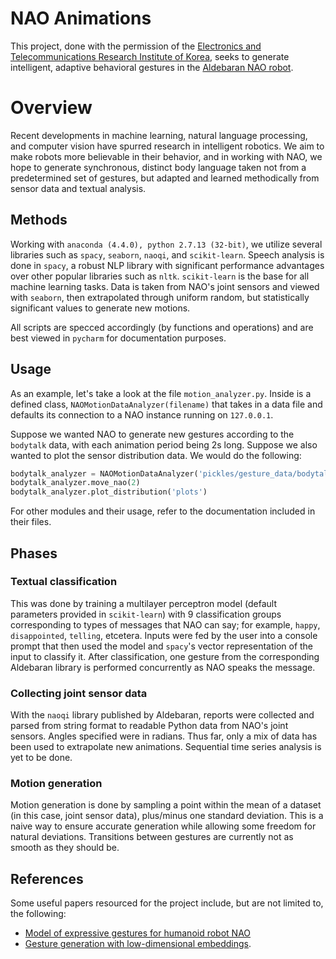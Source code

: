 # NAO Animations
This project, done with the permission of the [Electronics and Telecommunications Research Institute of Korea](http://etri.re.kr/), seeks to generate intelligent, adaptive behavioral gestures in the [Aldebaran NAO robot](https://www.ald.softbankrobotics.com/en/cool-robots/nao). 

# Overview
Recent developments in machine learning, natural language processing, and computer vision have spurred research in intelligent robotics. We aim to make robots more believable in their behavior, and in working with NAO, we hope to generate synchronous, distinct body language taken not from a predetermined set of gestures, but adapted and learned methodically from sensor data and textual analysis.

## Methods
Working with `anaconda (4.4.0), python 2.7.13 (32-bit)`, we utilize several libraries such as `spacy`, `seaborn`, `naoqi`, and `scikit-learn`. Speech analysis is done in `spacy`, a robust NLP library with significant performance advantages over other popular libraries such as `nltk`. `scikit-learn` is the base for all machine learning tasks. Data is taken from NAO's joint sensors and viewed with `seaborn`, then extrapolated through uniform random, but statistically significant values to generate new motions.

All scripts are specced accordingly (by functions and operations) and are best viewed in `pycharm` for documentation purposes.

## Usage
As an example, let's take a look at the file `motion_analyzer.py`. Inside is a defined class, `NAOMotionDataAnalyzer(filename)` that takes in a data file and defaults its connection to a NAO instance running on `127.0.0.1`. 

Suppose we wanted NAO to generate new gestures according to the `bodytalk` data, with each animation period being 2s long. Suppose we also wanted to plot the sensor distribution data. We would do the following:

```python
bodytalk_analyzer = NAOMotionDataAnalyzer('pickles/gesture_data/bodytalk.pickle')
bodytalk_analyzer.move_nao(2)
bodytalk_analyzer.plot_distribution('plots')
```

For other modules and their usage, refer to the documentation included in their files.

## Phases
### Textual classification
This was done by training a multilayer perceptron model (default parameters provided in `scikit-learn`) with 9 classification groups corresponding to types of messages that NAO can say; for example, `happy`, `disappointed`, `telling`, etcetera. Inputs were fed by the user into a console prompt that then used the model and `spacy`'s vector representation of the input to classify it. After classification, one gesture from the corresponding Aldebaran library is performed concurrently as NAO speaks the message.
### Collecting joint sensor data
With the `naoqi` library published by Aldebaran, reports were collected and parsed from string format to readable Python data from NAO's joint sensors. Angles specified were in radians. Thus far, only a mix of data has been used to extrapolate new animations. Sequential time series analysis is yet to be done.
### Motion generation
Motion generation is done by sampling a point within the mean of a dataset (in this case, joint sensor data), plus/minus one standard deviation. This is a naive way to ensure accurate generation while allowing some freedom for natural deviations. Transitions between gestures are currently not as smooth as they should be.

## References
Some useful papers resourced for the project include, but are not limited to, the following:

* [Model of expressive gestures for humanoid robot NAO](http://pages.isir.upmc.fr/~achard/GdR/p2.pdf)
* [Gesture generation with low-dimensional embeddings](http://ict.usc.edu/pubs/Gesture%20generation%20with%20low-dimensional%20embeddings.pdf).

